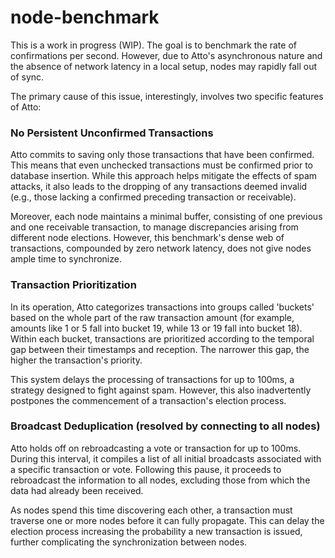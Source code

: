 # node-benchmark

This is a work in progress (WIP). The goal is to benchmark the rate of confirmations per second. However, due to Atto's
asynchronous nature and the absence of network latency in a local setup, nodes may rapidly fall out of sync.

The primary cause of this issue, interestingly, involves two specific features of Atto:

### No Persistent Unconfirmed Transactions

Atto commits to saving only those transactions that have been confirmed. This means that even unchecked transactions
must be confirmed prior to database insertion. While this approach helps mitigate the effects of spam attacks, it also
leads to the dropping of any transactions deemed invalid (e.g., those lacking a confirmed preceding transaction or
receivable).

Moreover, each node maintains a minimal buffer, consisting of one previous and one receivable transaction, to manage
discrepancies arising from different node elections. However, this benchmark's dense web of transactions, compounded by
zero network latency, does not give nodes ample time to synchronize.

### Transaction Prioritization

In its operation, Atto categorizes transactions into groups called 'buckets' based on the whole part of the raw
transaction amount (for example, amounts like 1 or 5 fall into bucket 19, while 13 or 19 fall into bucket 18). Within
each bucket, transactions are prioritized according to the temporal gap between their timestamps and reception. The
narrower this gap, the higher the transaction's priority.

This system delays the processing of transactions for up to 100ms, a strategy designed to fight against spam. However,
this also inadvertently postpones the commencement of a transaction's election process.

### Broadcast Deduplication (resolved by connecting to all nodes)

Atto holds off on rebroadcasting a vote or transaction for up to 100ms. During this interval, it compiles a list of all
initial broadcasts associated with a specific transaction or vote. Following this pause, it proceeds to rebroadcast the
information to all nodes, excluding those from which the data had already been received.

As nodes spend this time discovering each other, a transaction must traverse one or more nodes before it can fully
propagate. This can delay the election process increasing the probability a new transaction is issued, further
complicating the synchronization between nodes.
